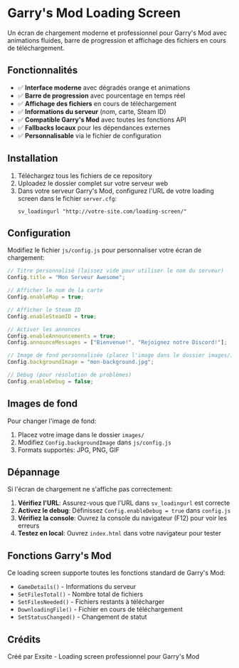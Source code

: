 # Garry's Mod Loading Screen

Un écran de chargement moderne et professionnel pour Garry's Mod avec animations fluides, barre de progression et affichage des fichiers en cours de téléchargement.

## Fonctionnalités

- ✅ **Interface moderne** avec dégradés orange et animations
- ✅ **Barre de progression** avec pourcentage en temps réel  
- ✅ **Affichage des fichiers** en cours de téléchargement
- ✅ **Informations du serveur** (nom, carte, Steam ID)
- ✅ **Compatible Garry's Mod** avec toutes les fonctions API
- ✅ **Fallbacks locaux** pour les dépendances externes
- ✅ **Personnalisable** via le fichier de configuration

## Installation

1. Téléchargez tous les fichiers de ce repository
2. Uploadez le dossier complet sur votre serveur web
3. Dans votre serveur Garry's Mod, configurez l'URL de votre loading screen dans le fichier `server.cfg`:
   ```
   sv_loadingurl "http://votre-site.com/loading-screen/"
   ```

## Configuration

Modifiez le fichier `js/config.js` pour personnaliser votre écran de chargement:

```javascript
// Titre personnalisé (laissez vide pour utiliser le nom du serveur)
Config.title = "Mon Serveur Awesome";

// Afficher le nom de la carte
Config.enableMap = true;

// Afficher le Steam ID
Config.enableSteamID = true;

// Activer les annonces
Config.enableAnnouncements = true;
Config.announceMessages = ["Bienvenue!", "Rejoignez notre Discord!"];

// Image de fond personnalisée (placez l'image dans le dossier images/)
Config.backgroundImage = "mon-background.jpg";

// Debug (pour résolution de problèmes)
Config.enableDebug = false;
```

## Images de fond

Pour changer l'image de fond:
1. Placez votre image dans le dossier `images/`
2. Modifiez `Config.backgroundImage` dans `js/config.js`
3. Formats supportés: JPG, PNG, GIF

## Dépannage

Si l'écran de chargement ne s'affiche pas correctement:

1. **Vérifiez l'URL**: Assurez-vous que l'URL dans `sv_loadingurl` est correcte
2. **Activez le debug**: Définissez `Config.enableDebug = true` dans `config.js`
3. **Vérifiez la console**: Ouvrez la console du navigateur (F12) pour voir les erreurs
4. **Testez en local**: Ouvrez `index.html` dans votre navigateur pour tester

## Fonctions Garry's Mod

Ce loading screen supporte toutes les fonctions standard de Garry's Mod:

- `GameDetails()` - Informations du serveur
- `SetFilesTotal()` - Nombre total de fichiers
- `SetFilesNeeded()` - Fichiers restants à télécharger  
- `DownloadingFile()` - Fichier en cours de téléchargement
- `SetStatusChanged()` - Changement de statut

## Crédits

Créé par Exsite - Loading screen professionnel pour Garry's Mod